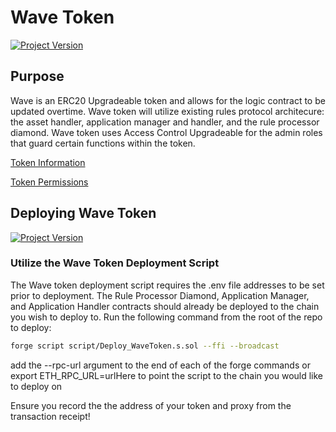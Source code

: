 # Wave Token 
[![Project Version][version-image]][version-url]

## Purpose 
Wave is an ERC20 Upgradeable token and allows for the logic contract to be updated overtime. Wave token will utilize existing rules protocol architecure: the asset handler, application manager and handler, and the rule processor diamond. Wave token uses Access Control Upgradeable for the admin roles that guard certain functions within the token.

[Token Information](./WAVE.md#token-information)    

[Token Permissions](./WAVE.md#token-permissions)

## Deploying Wave Token 
[![Project Version][version-image]][version-url]

### Utilize the Wave Token Deployment Script 

The Wave token deployment script requires the .env file addresses to be set prior to deployment. The Rule Processor Diamond, Application Manager, and Application Handler contracts should already be deployed to the chain you wish to deploy to. Run the following command from the root of the repo to deploy:

```bash
forge script script/Deploy_WaveToken.s.sol --ffi --broadcast
```

add the --rpc-url argument to the end of each of the forge commands or export ETH_RPC_URL=urlHere to point the script to the chain you would like to deploy on

Ensure you record the the address of your token and proxy from the transaction receipt!

[version-image]: https://img.shields.io/badge/Version-1.0.0-brightgreen?style=for-the-badge&logo=appveyor
[version-url]: https://github.com/thrackle-io/pacman